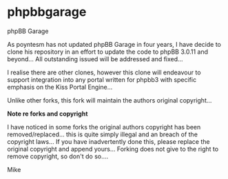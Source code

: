 phpbbgarage
===========

phpBB Garage

As poyntesm has not updated phpBB Garage in four years, I have decide to clone his repository in an effort to update the code to phpBB 3.0.11 and beyond...
All outstanding issued will be addressed and fixed...

I realise there are other clones, however this clone will endeavour to support integration into any portal written for phpbb3 with specific emphasis on the Kiss Portal Engine...


Unlike other forks, this fork will maintain the authors original copyright...


**Note re forks and copyright** 

I have noticed in some forks the original authors copyright has been removed/replaced... this is quite simply illegal and an breach of the copyright laws...
If you have inadvertently done this, please replace the original copyright and append yours... Forking does not give to the right to remove copyright, so don't do so....

Mike
